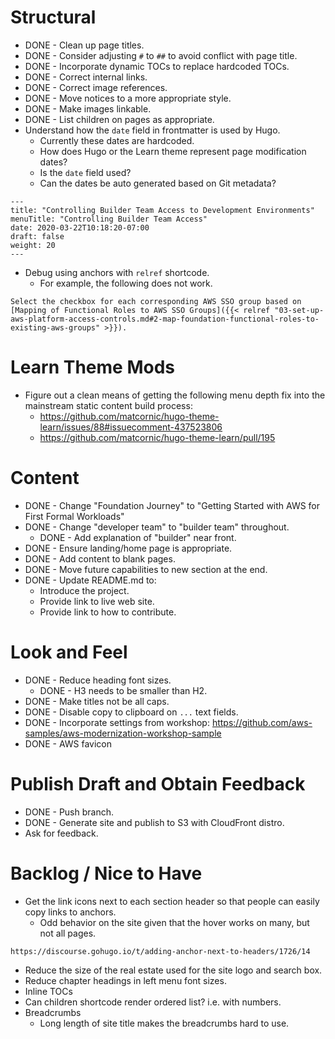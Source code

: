 # Structural

* DONE - Clean up page titles.
* DONE - Consider adjusting `#` to `##` to avoid conflict with page title.
* DONE - Incorporate dynamic TOCs to replace hardcoded TOCs.
* DONE - Correct internal links.
* DONE - Correct image references.
* DONE - Move notices to a more appropriate style.
* DONE - Make images linkable.
* DONE - List children on pages as appropriate.
* Understand how the `date` field in frontmatter is used by Hugo. 
  * Currently these dates are hardcoded.
  * How does Hugo or the Learn theme represent page modification dates?
  * Is the `date` field used?
  * Can the dates be auto generated based on Git metadata?

```
---
title: "Controlling Builder Team Access to Development Environments"
menuTitle: "Controlling Builder Team Access"
date: 2020-03-22T10:18:20-07:00
draft: false
weight: 20
---
```

* Debug using anchors with `relref` shortcode. 
  * For example, the following does not work.

```
Select the checkbox for each corresponding AWS SSO group based on [Mapping of Functional Roles to AWS SSO Groups]({{< relref "03-set-up-aws-platform-access-controls.md#2-map-foundation-functional-roles-to-existing-aws-groups" >}}).
```

# Learn Theme Mods

* Figure out a clean means of getting the following menu depth fix into the mainstream static content build process:
  * https://github.com/matcornic/hugo-theme-learn/issues/88#issuecomment-437523806
  * https://github.com/matcornic/hugo-theme-learn/pull/195

# Content

* DONE - Change "Foundation Journey" to "Getting Started with AWS for First Formal Workloads"
* DONE - Change "developer team" to "builder team" throughout.
  * DONE - Add explanation of "builder" near front.
* DONE - Ensure landing/home page is appropriate.
* DONE - Add content to blank pages.
* DONE - Move future capabilities to new section at the end.
* DONE - Update README.md to:
  * Introduce the project.
  * Provide link to live web site.
  * Provide link to how to contribute.

# Look and Feel

* DONE - Reduce heading font sizes.
  * DONE - H3 needs to be smaller than H2.
* DONE - Make titles not be all caps.
* DONE - Disable copy to clipboard on `...` text fields.
* DONE - Incorporate settings from workshop: https://github.com/aws-samples/aws-modernization-workshop-sample
* DONE - AWS favicon

# Publish Draft and Obtain Feedback

* DONE - Push branch.
* DONE - Generate site and publish to S3 with CloudFront distro.
* Ask for feedback.

# Backlog / Nice to Have

* Get the link icons next to each section header so that people can easily copy links to anchors.
  * Odd behavior on the site given that the hover works on many, but not all pages.
```
https://discourse.gohugo.io/t/adding-anchor-next-to-headers/1726/14
```

* Reduce the size of the real estate used for the site logo and search box.
* Reduce chapter headings in left menu font sizes.
* Inline TOCs
* Can children shortcode render ordered list? i.e. with numbers.
* Breadcrumbs
  * Long length of site title makes the breadcrumbs hard to use.
